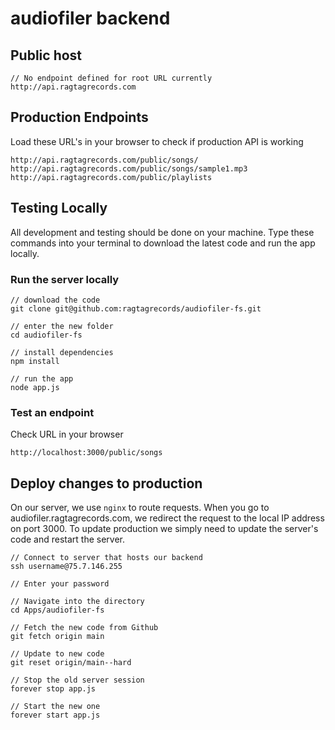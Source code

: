 # audiofiler backend

## Public host
```
// No endpoint defined for root URL currently
http://api.ragtagrecords.com
```

## Production Endpoints
Load these URL's in your browser to check if production API is working
```
http://api.ragtagrecords.com/public/songs/
http://api.ragtagrecords.com/public/songs/sample1.mp3
http://api.ragtagrecords.com/public/playlists
```

## Testing Locally

All development and testing should be done on your machine. Type these commands into your terminal to download the latest code and run the app locally.

### Run the server locally
```
// download the code
git clone git@github.com:ragtagrecords/audiofiler-fs.git 

// enter the new folder
cd audiofiler-fs 

// install dependencies
npm install 

// run the app
node app.js
```

### Test an endpoint
Check URL in your browser
```
http://localhost:3000/public/songs
```


## Deploy changes to production
On our server, we use `nginx` to route requests. When you go to audiofiler.ragtagrecords.com, we redirect the request to the local IP address on port 3000. To update production we simply need to update the server's code and restart the server.
```
// Connect to server that hosts our backend
ssh username@75.7.146.255

// Enter your password

// Navigate into the directory
cd Apps/audiofiler-fs

// Fetch the new code from Github
git fetch origin main

// Update to new code
git reset origin/main--hard

// Stop the old server session
forever stop app.js

// Start the new one
forever start app.js
```


